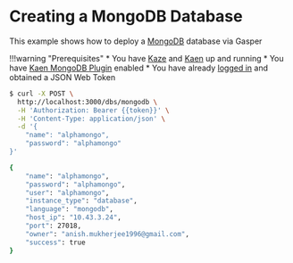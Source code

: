 # Creating a MongoDB Database

This example shows how to deploy a [MongoDB](https://www.mongodb.com/) database via Gasper

!!!warning "Prerequisites"
    * You have [Kaze](/configurations/kaze/) and [Kaen](/configurations/kaen/) up and running
    * You have [Kaen MongoDB Plugin](/configurations/kaen/#mongodb-configuration) enabled
    * You have already [logged in](/examples/login/) and obtained a JSON Web Token

```bash
$ curl -X POST \
  http://localhost:3000/dbs/mongodb \
  -H 'Authorization: Bearer {{token}}' \
  -H 'Content-Type: application/json' \
  -d '{
	"name": "alphamongo",
	"password": "alphamongo"
}'

{
    "name": "alphamongo",
    "password": "alphamongo",
    "user": "alphamongo",
    "instance_type": "database",
    "language": "mongodb",
    "host_ip": "10.43.3.24",
    "port": 27018,
    "owner": "anish.mukherjee1996@gmail.com",
    "success": true
}
```
